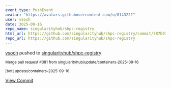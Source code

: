 ```yaml
---
event_type: PushEvent
avatar: "https://avatars.githubusercontent.com/u/814322?"
user: vsoch
date: 2025-09-16
repo_name: singularityhub/shpc-registry
html_url: https://github.com/singularityhub/shpc-registry/commit/787b930b70e66823a8b76878e072e7767edb65de
repo_url: https://github.com/singularityhub/shpc-registry
---
```


<a href='https://github.com/vsoch' target='_blank'>vsoch</a> pushed to <a href='https://github.com/singularityhub/shpc-registry' target='_blank'>singularityhub/shpc-registry</a>

<small>Merge pull request #381 from singularityhub/update/containers-2025-09-16

[bot] update/containers-2025-09-16</small>

<a href='https://github.com/singularityhub/shpc-registry/commit/787b930b70e66823a8b76878e072e7767edb65de' target='_blank'>View Commit</a>